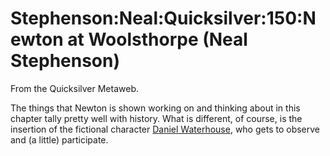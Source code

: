 
# Stephenson:Neal:Quicksilver:150:Newton at Woolsthorpe (Neal Stephenson)

From the Quicksilver Metaweb.

The things that Newton is shown working on and thinking about
in this chapter tally pretty well with history. What is different, of
course, is the insertion of the fictional character [Daniel Waterhouse](/daniel-waterhouse),
who gets to observe and (a little) participate.
